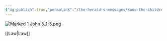 ```yaml
---
{"dg-publish":true,"permalink":"/the-herald-s-messages/know-the-children-of-god-how/","tags":["#1John5","#TheHeraldsMessages","#Torah","#Law","#LoveGod","#LoveNeighbor","#JesusFollowers","#Writer/John","#Social"]}
---
```



![Marked 1 John 5_1-5.png](/img/user/Assets/attachments/Marked%201%20John%205_1-5.png)

[[Law\|Law]] 